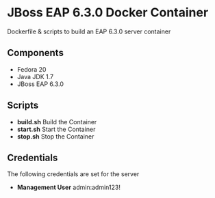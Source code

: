 # JBoss EAP 6.3.0 Docker Container

Dockerfile & scripts to build an EAP 6.3.0 server container

## Components
 - Fedora 20
 - Java JDK 1.7
 - JBoss EAP 6.3.0

## Scripts
 - **build.sh** Build the Container
 - **start.sh** Start the Container
 - **stop.sh** Stop the Container

## Credentials
The following credentials are set for the server
 - **Management User** admin:admin123!

